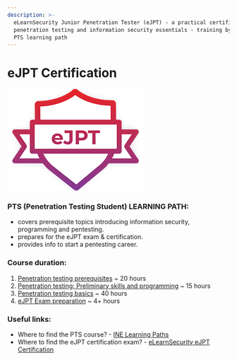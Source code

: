 ```yaml
---
description: >-
  eLearnSecurity Junior Penetration Tester (eJPT) - a practical certification on
  penetration testing and information security essentials - training by the INE
  PTS learning path
---
```


# **eJPT Certification**

![](.gitbook/assets/eJPT.png)

### PTS (Penetration Testing Student) LEARNING PATH:

- covers prerequisite topics introducing information security, programming and pentesting.
- prepares for the eJPT exam & certification.
- provides info to start a pentesting career.

### Course duration:

1. [Penetration testing prerequisites](ine-pts/penetration-testing-prerequisites/README.md)  ~ 20 hours
2. [Penetration testing: Preliminary skills and programming](ine-pts/preliminary-skills-and-programming/README.md) ~ 15 hours
3. [Penetration testing basics](ine-pts/penetration-testing-basics/README.md) ~ 40 hours
4. [eJPT Exam preparation](ine-pts/exam-preparation-labs/README.md) ~ 4+ hours

### Useful links:

- Where to find the PTS course? - [INE Learning Paths](https://my.ine.com/learning-paths)
- Where to find the eJPT certification exam? - [eLearnSecurity eJPT Certification](https://elearnsecurity.com/product/ejpt-certification)
